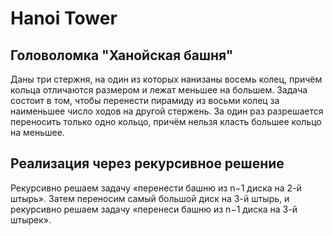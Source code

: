 # Hanoi Tower
## Головоломка "Ханойская башня"
Даны три стержня, на один из которых нанизаны восемь колец, причём кольца отличаются размером и лежат меньшее на большем. 
Задача состоит в том, чтобы перенести пирамиду из восьми колец за наименьшее число ходов на другой стержень. 
За один раз разрешается переносить только одно кольцо, причём нельзя класть большее кольцо на меньшее.

## Реализация через рекурсивное решение
Рекурсивно решаем задачу «перенести башню из n−1 диска на 2-й штырь». 
Затем переносим самый большой диск на 3-й штырь, и рекурсивно решаем задачу «перенеси башню из n−1 диска на 3-й штырек».
  
   
    
       
       
         
          
   
     
   
 
 
